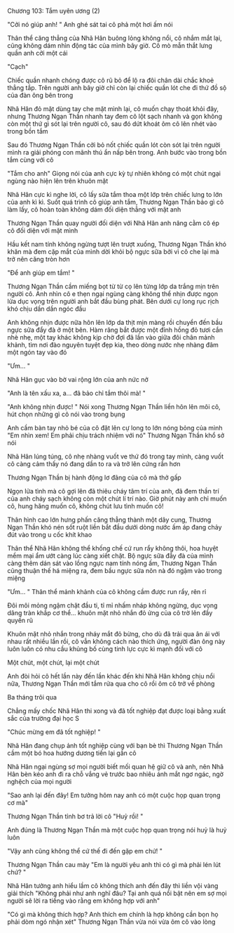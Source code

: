 




Chương 103: Tắm uyên ương (2)


"Cởi nó giúp anh! " Anh ghé sát tai cô phả một hơi ấm nói

Thân thể căng thẳng của Nhã Hân buông lỏng không nổi, cô nhắm mắt lại, cũng không dám nhìn động tác của mình bây giờ. Cô mò mẫn thắt lưng quần anh cởi một cái

"Cạch"

Chiếc quần nhanh chóng được cô rũ bỏ để lộ ra đôi chân dài chắc khoẻ thẳng tắp. Trên người anh bây giờ chỉ còn lại chiếc quần lót che đi thứ đồ sộ của đàn ông bên trong

Nhã Hân đỏ mặt dùng tay che mặt mình lại, cô muốn chạy thoát khỏi đây, nhưng Thương Ngạn Thần nhanh tay đem cô lột sạch nhanh và gọn không còn một thứ gì sót lại trên người cô, sau đó dứt khoát ôm cô lên nhét vào trong bồn tắm

Sau đó Thương Ngạn Thần cởi bỏ nốt chiếc quần lót còn sót lại trên người mình ra giải phóng con mãnh thú ẩn nấp bên trong. Anh bước vào trong bồn tắm cùng với cô

"Tắm cho anh" Giọng nói của anh cực kỳ tự nhiên không có một chút ngại ngùng nào hiện lên trên khuôn mặt

Nhã Hân cực kì nghe lời, cô lấy sữa tắm thoa một lớp trên chiếc lưng to lớn của anh kì kì. Suốt quá trình cô giúp anh tắm, Thương Ngạn Thần bảo gì cô làm lấy, cô hoàn toàn không dám đối diện thẳng với mặt anh

Thương Ngạn Thần quay người đối diện với Nhã Hân anh nâng cằm cô ép cô đối diện với mặt mình

Hầu kết nam tính không ngừng tượt lên trượt xuống, Thương Ngạn Thần khó khăn mà đem cặp mắt của mình dời khỏi bộ ngực sữa bởi vì cô che lại mà trở nên căng tròn hơn

"Để anh giúp em tắm! "

Thương Ngạn Thần cầm miếng bọt từ từ cọ lên từng lớp da trắng mịn trên người cô. Anh nhìn cô e thẹn ngại ngùng càng không thể nhịn được ngọn lửa dục vọng trên người anh bắt đầu bùng phát. Bên dưới cự long rục rịch khó chịu dần dần ngóc đầu

Anh không nhịn được nữa hôn lên lớp da thịt mịn màng rồi chuyển đến bầu ngực sữa đẩy đà ở một bên. Hàm răng bắt được một đỉnh hồng đỏ tươi cắn nhè nhẹ, một tay khác không kịp chờ đợi đã lần vào giữa đôi chân mảnh khảnh, tìm nơi đào nguyên tuyệt đẹp kia, theo dòng nước nhẹ nhàng đâm một ngón tay vào đó

"Ưm... "

Nhã Hân gục vào bờ vai rộng lớn của anh nức nở

"Anh là tên xấu xa, a... đã bảo chỉ tắm thôi mà! "

"Anh không nhịn được! " Nói xong Thương Ngạn Thần liền hôn lên môi cô, hút chọn những gì cô nói vào trong bụng

Anh cầm bàn tay nhỏ bé của cô đặt lên cự long to lớn nóng bỏng của mình "Em nhìn xem! Em phải chịu trách nhiệm với nó" Thương Ngạn Thần khổ sở nói

Nhã Hân lúng túng, cô nhẹ nhàng vuốt ve thứ đó trong tay mình, càng vuốt cô càng cảm thấy nó đang dần to ra và trở lên cứng rắn hơn

Thương Ngạn Thần bị hành động lơ đãng của cô mà thở gấp

Ngọn lửa tình mà cô gợi lên đã thiêu cháy tâm trí của anh, đã đem thần trí của anh cháy sạch không còn một chút lí trí nào. Giờ phút này anh chỉ muốn cô, hung hăng muốn cô, không chút lưu tình muốn cô!

Thân hình cao lớn hưng phấn căng thẳng thành một dây cung, Thương Ngạn Thần khó nén sốt ruột liền bắt đầu dưới dòng nước ấm áp đang chảy đút vào trong u cốc khít khao

Thân thể Nhã Hân không thể khống chế cứ run rẩy không thôi, hoa huyệt mềm mại ẩm ướt càng lúc càng xiết chặt. Bộ ngực sữa đẫy đà của mình càng thêm dán sát vào lồng ngực nam tính nóng ấm, Thương Ngạn Thần cũng thuận thế há miệng ra, đem bầu ngực sữa nõn nà đó ngậm vào trong miệng

"Ưm... " Thân thể mảnh khảnh của cô không cầm được run rẩy, rên rỉ

Đôi môi mỏng ngậm chặt đầu ti, tỉ mỉ nhấm nháp không ngừng, dục vọng dâng tràn khắp cơ thể... khuôn mặt nhỏ nhắn đỏ ửng của cô trờ lên đầy quyến rũ

Khuôn mặt nhỏ nhắn trong nháy mắt đỏ bừng, cho dù đã trải qua ân ái với nhau rất nhiều lần rồi, cô vẫn không cách nào thích ứng, người đàn ông này luôn luôn có nhu cầu khủng bố cùng tinh lực cực kì mạnh đối với cô

Một chút, một chút, lại một chút

Anh đòi hỏi cô hết lần này đến lần khác đến khi Nhã Hân không chịu nổi nữa, Thương Ngạn Thần mới tắm rửa qua cho cô rồi ôm cô trở về phòng


Ba tháng trôi qua

Chẳng mấy chốc Nhã Hân thi xong và đã tốt nghiệp đạt được loại bằng xuất sắc của trường đại học S

"Chúc mừng em đã tốt nghiệp! "

Nhã Hân đang chụp ảnh tốt nghiệp cùng với bạn bè thì Thương Ngạn Thần cầm một bó hoa hướng dương tiến lại gần cô

Nhã Hân ngại ngùng sợ mọi người biết mối quan hệ giữ cô và anh, nên Nhã Hân bèn kéo anh đi ra chỗ vắng vẻ trước bao nhiêu ánh mắt ngơ ngác, ngờ nghệch của mọi người

"Sao anh lại đến đây! Em tưởng hôm nay anh có một cuộc họp quan trọng cơ mà"

Thương Ngạn Thần tỉnh bơ trả lời cô "Huỷ rồi! "

Anh đúng là Thương Ngạn Thần mà một cuộc họp quan trọng nói huỷ là huỷ luôn

"Vậy anh cũng không thể cứ thế đi đến gặp em chứ! "

Thương Ngạn Thần cau mày "Em là người yêu anh thì có gì mà phải lén lút chứ? "

Nhã Hân tưởng anh hiểu lầm cô không thích anh đến đây thì liền vội vàng giải thích "Không phải như anh nghĩ đâu? Tại anh quá nổi bật nên em sợ mọi người sẽ lời ra tiếng vào rằng em không hợp với anh"

"Có gì mà không thích hợp? Anh thích em chính là hợp không cần bọn họ phải dòm ngó nhận xét" Thương Ngạn Thần vừa nói vừa ôm cô vào lòng





